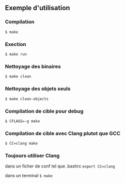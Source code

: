 Exemple d'utilisation
---------------------

### Compilation
```$ make```

### Exection
```$ make run```

### Nettoyage des binaires
```$ make clean```

### Nettoyage des objets seuls
```$ make clean-objects```

### Compilation de cible pour debug
```$ CFLAGS=-g make```

### Compilation de cible avec Clang plutot que GCC
```$ CC=clang make```

### Toujours utiliser Clang
dans un ficher de conf tel que .bashrc
```export CC=clang```

dans un terminal
```$ make```

